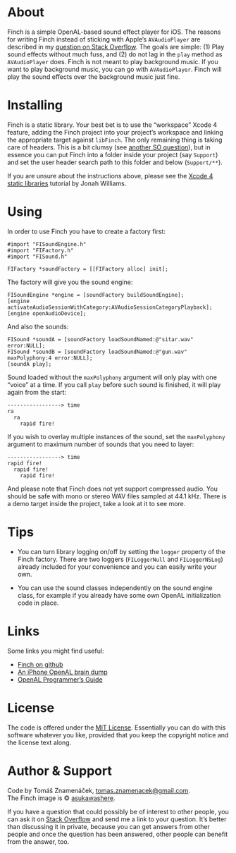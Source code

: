 About
=====

Finch is a simple OpenAL-based sound effect player for iOS. The reasons for
writing Finch instead of sticking with Apple’s `AVAudioPlayer` are described in
my [question on Stack Overflow][so]. The goals are simple: (1) Play sound
effects without much fuss, and (2) do not lag in the `play` method as
`AVAudioPlayer` does. Finch is not meant to play background music. If you want
to play background music, you can go with `AVAudioPlayer`. Finch will play the
sound effects over the background music just fine.

[so]: http://stackoverflow.com/questions/986983

Installing
==========

Finch is a static library. Your best bet is to use the “workspace” Xcode 4
feature, adding the Finch project into your project’s workspace and linking the
appropriate target against `libFinch`. The only remaining thing is taking care
of headers. This is a bit clumsy (see [another SO question][headers]), but in
essence you can put Finch into a folder inside your project (say `Support`) and
set the user header search path to this folder and below (`Support/**`).

If you are unsure about the instructions above, please see the [Xcode 4 static
libraries][tutorial] tutorial by Jonah Williams.

[headers]: http://stackoverflow.com/questions/6289999
[tutorial]: http://blog.carbonfive.com/2011/04/04/using-open-source-static-libraries-in-xcode-4/#using_a_static_library

Using
=====

In order to use Finch you have to create a factory first:

    #import "FISoundEngine.h"
    #import "FIFactory.h"
    #import "FISound.h"

    FIFactory *soundFactory = [[FIFactory alloc] init];

The factory will give you the sound engine:

    FISoundEngine *engine = [soundFactory buildSoundEngine];
    [engine activateAudioSessionWithCategory:AVAudioSessionCategoryPlayback];
    [engine openAudioDevice];

And also the sounds:

    FISound *soundA = [soundFactory loadSoundNamed:@"sitar.wav" error:NULL];
    FISound *soundB = [soundFactory loadSoundNamed:@"gun.wav" maxPolyphony:4 error:NULL];
    [soundA play];

Sound loaded without the `maxPolyphony` argument will only play with one
“voice” at a time. If you call `play` before such sound is finished, it will
play again from the start:

    -----------------> time
    ra
      ra
        rapid fire!

If you wish to overlay multiple instances of the sound, set the `maxPolyphony`
argument to maximum number of sounds that you need to layer:

    -----------------> time
    rapid fire!
      rapid fire!
        rapid fire!

And please note that Finch does not yet support compressed audio. You should be
safe with mono or stereo WAV files sampled at 44.1 kHz. There is a demo target
inside the project, take a look at it to see more.

Tips
====

* You can turn library logging on/off by setting the `logger` property of
the Finch factory. There are two loggers (`FILoggerNull` and `FILoggerNSLog`)
already included for your convenience and you can easily write your own.

* You can use the sound classes independently on the sound engine class,
for example if you already have some own OpenAL initialization code in place.

Links
=====

Some links you might find useful:

* [Finch on github][git]
* [An iPhone OpenAL brain dump][dump]
* [OpenAL Programmer’s Guide][guide]

[git]: http://github.com/zoul/Finch/
[dump]: http://www.subfurther.com/blog/?p=602
[guide]: http://connect.creativelabs.com/openal/Documentation/OpenAL_Programmers_Guide.pdf

License
=======

The code is offered under the [MIT License][license]. Essentially you can do
with this software whatever you like, provided that you keep the copyright
notice and the license text along.

[license]: http://www.opensource.org/licenses/mit-license.php

Author & Support
================

Code by Tomáš Znamenáček, <tomas.znamenacek@gmail.com>.  
The Finch image is © [asukawashere].

If you have a question that could possibly be of interest to other people, you
can ask it on [Stack Overflow][questions] and send me a link to your question.
It’s better than discussing it in private, because you can get answers from
other people and once the question has been answered, other people can benefit
from the answer, too.

[questions]: http://stackoverflow.com/questions/tagged/finch
[asukawashere]: http://asukawashere.deviantart.com/art/Gouldian-Finch-Watercolor-122610881
